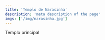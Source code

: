 ```yaml
---
title: 'Templo de Narasinha'
description: 'meta description of the page'
imgs: ['/img/narasinha.jpg']
---
```

Templo principal
